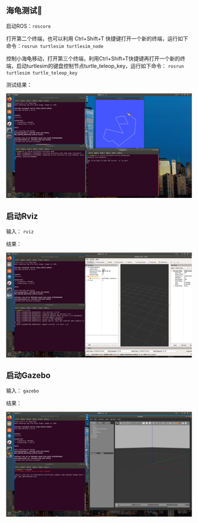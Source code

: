 ## 海龟测试🐢
启动ROS：`roscore`

打开第二个终端，也可以利用 Ctrl+Shift+T 快捷键打开一个新的终端，运行如下命令：`rosrun turtlesim turtlesim_node`

控制小海龟移动，打开第三个终端，利用Ctrl+Shift+T快捷键再打开一个新的终端，启动turtlesim的键盘控制节点turtle_teleop_key，运行如下命令：
`rosrun turtlesim turtle_teleop_key`

测试结果：

![turtle](./images/turtles.png)

##  启动Rviz

输入： `rviz`

结果：

![rviz](./images/rviz.png)


## 启动Gazebo

输入： `gazebo`

结果：

![gazebo](./images/gazebo.png)
